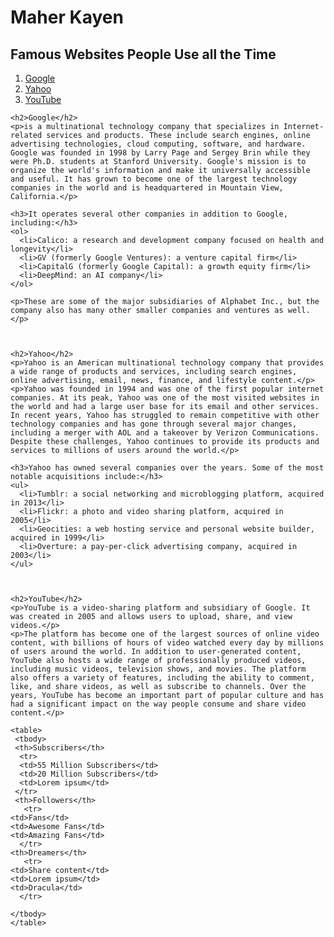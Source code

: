 <!DOCTYPE html>
<html lang="en">
  <head>
    <meta charset="utf-8" />
    <title>JMM640 - 1st Project</title>
  </head>

  <body>
    <h1>Maher Kayen</h1>
    <h2>Famous Websites People Use all the Time</h2>
      <ol>
      <li><a href="https://google.com">Google</a></li>
      <li><a href="https://yahoo.com">Yahoo</a></li>
      <li><a href="https://youtube.com">YouTube</a></li>
      </ol>
    
   
    <h2>Google</h2>
    <p>is a multinational technology company that specializes in Internet-related services and products. These include search engines, online advertising technologies, cloud computing, software, and hardware. Google was founded in 1998 by Larry Page and Sergey Brin while they were Ph.D. students at Stanford University. Google's mission is to organize the world's information and make it universally accessible and useful. It has grown to become one of the largest technology companies in the world and is headquartered in Mountain View, California.</p>
   
    <h3>It operates several other companies in addition to Google, including:</h3>
    <ol>
      <li>Calico: a research and development company focused on health and longevity</li>
      <li>GV (formerly Google Ventures): a venture capital firm</li>
      <li>CapitalG (formerly Google Capital): a growth equity firm</li>
      <li>DeepMind: an AI company</li>
    </ol>

    <p>These are some of the major subsidiaries of Alphabet Inc., but the company also has many other smaller companies and ventures as well.</p>

   
    
    <h2>Yahoo</h2>
    <p>Yahoo is an American multinational technology company that provides a wide range of products and services, including search engines, online advertising, email, news, finance, and lifestyle content.</p>
    <p>Yahoo was founded in 1994 and was one of the first popular internet companies. At its peak, Yahoo was one of the most visited websites in the world and had a large user base for its email and other services. In recent years, Yahoo has struggled to remain competitive with other technology companies and has gone through several major changes, including a merger with AOL and a takeover by Verizon Communications. Despite these challenges, Yahoo continues to provide its products and services to millions of users around the world.</p>
   
    <h3>Yahoo has owned several companies over the years. Some of the most notable acquisitions include:</h3>
    <ul>
      <li>Tumblr: a social networking and microblogging platform, acquired in 2013</li>
      <li>Flickr: a photo and video sharing platform, acquired in 2005</li>
      <li>Geocities: a web hosting service and personal website builder, acquired in 1999</li>
      <li>Overture: a pay-per-click advertising company, acquired in 2003</li>
    </ul>



    <h2>YouTube</h2>
    <p>YouTube is a video-sharing platform and subsidiary of Google. It was created in 2005 and allows users to upload, share, and view videos.</p>
    <p>The platform has become one of the largest sources of online video content, with billions of hours of video watched every day by millions of users around the world. In addition to user-generated content, YouTube also hosts a wide range of professionally produced videos, including music videos, television shows, and movies. The platform also offers a variety of features, including the ability to comment, like, and share videos, as well as subscribe to channels. Over the years, YouTube has become an important part of popular culture and has had a significant impact on the way people consume and share video content.</p>
   
    <table>
     <tbody>
     <th>Subscribers</th>
      <tr>
      <td>55 Million Subscribers</td>
      <td>20 Million Subscribers</td>
      <td>Lorem ipsum</td>
     </tr>
     <th>Followers</th>
       <tr>
    <td>Fans</td>
    <td>Awesome Fans</td>
    <td>Amazing Fans</td>
      </tr>
    <th>Dreamers</th>
       <tr>
    <td>Share content</td>
    <td>Lorem ipsum</td>
    <td>Dracula</td>
      </tr>
       
    </tbody>
    </table>
    

  </body>
</html>
